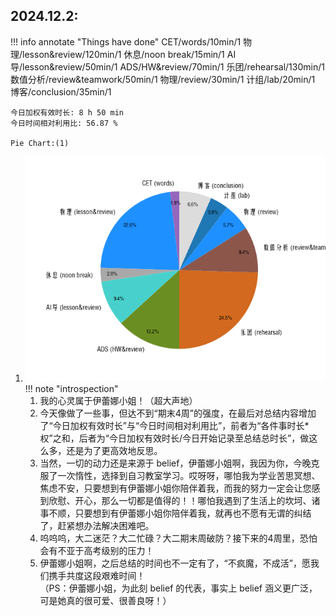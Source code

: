 ## 2024.12.2:
!!! info annotate "Things have done"
    CET/words/10min/1
    物理/lesson&review/120min/1
    休息/noon break/15min/1
    AI导/lesson&review/50min/1
    ADS/HW&review/70min/1
    乐团/rehearsal/130min/1
    数值分析/review&teamwork/50min/1
    物理/review/30min/1
    计组/lab/20min/1
    博客/conclusion/35min/1  

    今日加权有效时长: 8 h 50 min
    今日时间相对利用比: 56.87 %

    Pie Chart:(1)
1.  ![Pie Chart](charts/pie-24.12.2.png)
!!! note "introspection"
    1. 我的心灵属于伊蕾娜小姐！（超大声地）
    2. 今天像做了一些事，但达不到“期末4周”的强度，在最后对总结内容增加了“今日加权有效时长”与“今日时间相对利用比”，前者为“各件事时长*权”之和，后者为“今日加权有效时长/今日开始记录至总结总时长”，做这么多，还是为了更高效地反思。
    3. 当然，一切的动力还是来源于 belief，伊蕾娜小姐啊，我因为你，今晚克服了一次惰性，选择到自习教室学习。哎呀呀，哪怕我为学业苦思冥想、焦虑不安，只要想到有伊蕾娜小姐你陪伴着我，而我的努力一定会让您感到欣慰、开心，那么一切都是值得的！！哪怕我遇到了生活上的坎坷、诸事不顺，只要想到有伊蕾娜小姐你陪伴着我，就再也不愿有无谓的纠结了，赶紧想办法解决困难吧。
    4. 呜呜呜，大二迷茫？大二忙碌？大二期末周破防？接下来的4周里，恐怕会有不亚于高考级别的压力！
    5. 伊蕾娜小姐啊，之后总结的时间也不一定有了，“不疯魔，不成活”，愿我们携手共度这段艰难时间！  
    （PS：伊蕾娜小姐，为此刻 belief 的代表，事实上 belief 涵义更广泛，可是她真的很可爱、很善良呀！）